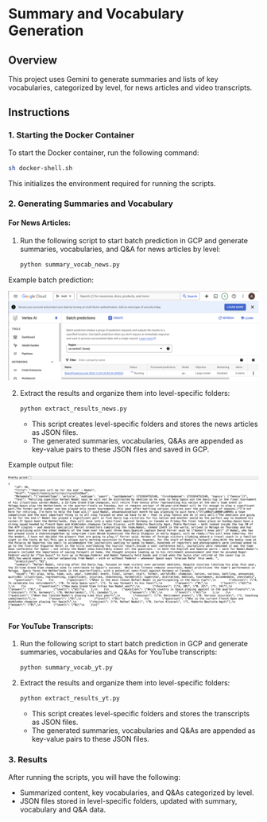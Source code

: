 # Summary and Vocabulary Generation

## Overview
This project uses Gemini to generate summaries and lists of key vocabularies, categorized by level, for news articles and video transcripts.

## Instructions

### 1. Starting the Docker Container
To start the Docker container, run the following command:

```bash
sh docker-shell.sh
```

This initializes the environment required for running the scripts.

### 2. Generating Summaries and Vocabulary

#### For News Articles:
1. Run the following script to start batch prediction in GCP and generate summaries, vocabularies, and Q&A for news articles by level:
   ```bash
   python summary_vocab_news.py
   ```
Example batch prediction:

![Screenshot of Results](./batch_pred.png)

2. Extract the results and organize them into level-specific folders:
   ```bash
   python extract_results_news.py
   ```

   - This script creates level-specific folders and stores the news articles as JSON files.
   - The generated summaries, vocabularies, Q&As are appended as key-value pairs to these JSON files and saved in GCP.

Example output file:

![Screenshot of Results](./demo.png)


#### For YouTube Transcripts:
1. Run the following script to start batch prediction in GCP and generate summaries, vocabularies and Q&As for YouTube transcripts:
   ```bash
   python summary_vocab_yt.py
   ```

2. Extract the results and organize them into level-specific folders:
   ```bash
   python extract_results_yt.py
   ```

   - This script creates level-specific folders and stores the transcripts as JSON files.
   - The generated summaries, vocabularies and Q&As are appended as key-value pairs to these JSON files.

### 3. Results
After running the scripts, you will have the following:
- Summarized content, key vocabularies, and Q&As categorized by level.
- JSON files stored in level-specific folders, updated with summary, vocabulary and Q&A data.

